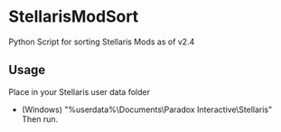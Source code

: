 # StellarisModSort
Python Script for sorting Stellaris Mods as of v2.4

## Usage
Place in your Stellaris user data folder
- (Windows) "%userdata%\Documents\Paradox Interactive\Stellaris"
Then run.
